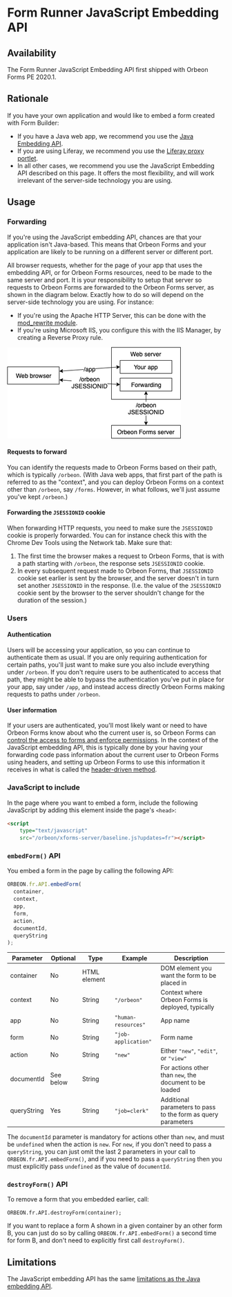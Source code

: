 # Form Runner JavaScript Embedding API

## Availability

The Form Runner JavaScript Embedding API first shipped with Orbeon Forms PE 2020.1.

## Rationale

If you have your own application and would like to embed a form created with Form Builder:

- If you have a Java web app, we recommend you use the [Java Embedding API](java-api.md).
- If you are using Liferay, we recommend you use the [Liferay proxy portlet](liferay-proxy-portlet.md).
- In all other cases, we recommend you use the JavaScript Embedding API described on this page. It offers the most flexibility, and will work irrelevant of the server-side technology you are using.

## Usage

### Forwarding

If you're using the JavaScript embedding API, chances are that your application isn't Java-based. This means that Orbeon Forms and your application are likely to be running on a different server or different port.

All browser requests, whether for the page of your app that uses the embedding API, or for Orbeon Forms resources, need to be made to the same server and port. It is your responsibility to setup that server so requests to Orbeon Forms are forwarded to the Orbeon Forms server, as shown in the diagram below. Exactly how to do so will depend on the server-side technology you are using. For instance:
 
- If you're using the Apache HTTP Server, this can be done with the [mod_rewrite module](https://httpd.apache.org/docs/current/mod/mod_rewrite.html).
- If you're using Microsoft IIS, you configure this with the IIS Manager, by creating a Reverse Proxy rule. 

![Network setup](images/javascript-api-network.png)

#### Requests to forward

You can identify the requests made to Orbeon Forms based on their path, which is typically `/orbeon`. (With Java web apps, that first part of the path is referred to as the "context", and you can deploy Orbeon Forms on a context other than `/orbeon`, say `/forms`. However, in what follows, we'll just assume you've kept `/orbeon`.)

#### Forwarding the `JSESSIONID` cookie

When forwarding HTTP requests, you need to make sure the `JSESSIONID` cookie is properly forwarded. You can for instance check this with the Chrome Dev Tools using the Network tab. Make sure that:

1. The first time the browser makes a request to Orbeon Forms, that is with a path starting with `/orbeon`, the response sets `JSESSIONID` cookie.
2. In every subsequent request made to Orbeon Forms, that `JSESSIONID` cookie set earlier is sent by the browser, and the server doesn't in turn set another `JSESSIONID` in the response. (I.e. the value of the `JSESSIONID` cookie sent by the browser to the server shouldn't change for the duration of the session.)

### Users

#### Authentication

Users will be accessing your application, so you can continue to authenticate them as usual. If you are only requiring authentication for certain paths, you'll just want to make sure you also include everything under `/orbeon`. If you don't require users to be authenticated to access that path, they might be able to bypass the authentication you've put in place for your app, say under `/app`, and instead access directly Orbeon Forms making requests to paths under `/orbeon`.

#### User information

If your users are authenticated, you'll most likely want or need to have Orbeon Forms know about who the current user is, so Orbeon Forms can [control the access to forms and enforce permissions](/form-runner/access-control/README.md). In the context of the JavaScript embedding API, this is typically done by your having your forwarding code pass information about the current user to Orbeon Forms using headers, and setting up Orbeon Forms to use this information it receives in what is called the [header-driven method](/form-runner/access-control/users.md#header-driven-method).

### JavaScript to include

In the page where you want to embed a form, include the following JavaScript by adding this element inside the page's `<head>`:

```html
<script 
    type="text/javascript" 
    src="/orbeon/xforms-server/baseline.js?updates=fr"></script>
````

### `embedForm()` API

You embed a form in the page by calling the following API:

```javascript
ORBEON.fr.API.embedForm(
  container,  
  context,    
  app,        
  form,       
  action,     
  documentId, 
  queryString
);
```

| Parameter   | Optional  | Type         | Example             | Description                                                   |
| ----------- | --------- | ------------ | ------------------- | ------------------------------------------------------------- |
| container   | No        | HTML element |                     | DOM element you want the form to be placed in                 |
| context     | No        | String       | `"/orbeon"`         | Context where Orbeon Forms is deployed, typically             |
| app         | No        | String       | `"human-resources"` | App name                                                      |
| form        | No        | String       | `"job-application"` | Form name                                                     |
| action      | No        | String       | `"new"`             | Either `"new"`, `"edit"`, or `"view"`                         |
| documentId  | See below | String       |                     | For actions other than `new`, the document to be loaded       |
| queryString | Yes       | String       | `"job=clerk"`       | Additional parameters to pass to the form as query parameters |    

The `documentId` parameter is mandatory for actions other than `new`, and must be `undefined` when the action is `new`. For `new`, if you don't need to pass a `queryString`, you can just omit the last 2 parameters in your call to `ORBEON.fr.API.embedForm()`, and if you need to pass a `queryString` then you must explicitly pass `undefined` as the value of `documentId`.

### `destroyForm()` API

To remove a form that you embedded earlier, call:

```
ORBEON.fr.API.destroyForm(container);
```

If you want to replace a form A shown in a given container by an other form B, you can just do so by calling `ORBEON.fr.API.embedForm()` a second time for form B, and don't need to explicitly first call `destroyForm()`.

## Limitations

The JavaScript embedding API has the same [limitations as the Java embedding API](java-api.md#limitations).
